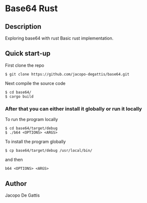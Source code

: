 # Base64 Rust

## Description

Exploring base64 with rust
Basic rust implementation.

## Quick start-up

First clone the repo

```console
$ git clone https://github.com/jacopo-degattis/base64.git
```

Next compile the source code

```console
$ cd base64/
$ cargo build
```

### After that you can either install it globally or run it locally

To run the program locally

```console
$ cd base64/target/debug
$ ./b64 <OPTIONS> <ARGS>
```

To install the program globally

```console
$ cp base64/target/debug /usr/local/bin/
```

and then

```console
b64 <OPTIONS> <ARGS>
```

## Author

Jacopo De Gattis
